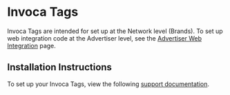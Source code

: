 Invoca Tags
===========

<p>
  Invoca Tags are intended for set up at the Network level (Brands).  To set up web integration code at the Advertiser level,
  see the <a href="http://developers.invoca.net/en/latest/web_integration/advertiser_web_integration.html">Advertiser Web Integration</a> page.
</p>

Installation Instructions
-------------------------

<p>
  To set up your Invoca Tags, view the following <a href="https://community.invoca.com/t5/call-attribution/how-to-configure-and-deploy-your-invoca-tag-with-the-invoca-tag/ta-p/465">support documentation</a>.
</p>
